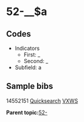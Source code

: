 # 52-\_\_$a

## Codes

-   Indicators
    -   First: \_
    -   Second: \_
-   Subfield: a

## Sample bibs

14552151 [Quicksearch](https://search.library.yale.edu/catalog/14552151) [VXWS](http://prodorbis.library.yale.edu:7014/vxws/GetHoldingsService?bibId=14552151)

**Parent topic:**[52-](../../tags/52-/52-.md)

